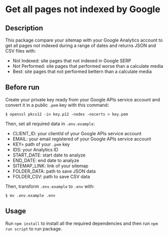 # Get all pages not indexed by Google

## Description

 This package compare your sitemap with your Google Analytics account to get all pages not indexed during a range of dates and returns JSON and CSV files with:

 * Not Indexed: site pages that not indexed in Google SERP
 * Not Performed: site pages that performed worse than a calculate media
 * Best: site pages that not performed bettern than a calculate media

## Before run

Create your private key ready from your Google APIs service account and convert it in a public `.pem` key with this command:

```
$ openssl pkcs12 -in key.p12 -nodes -nocerts > key.pem
```

Then, set all required data in `.env.example`:

* CLIENT_ID: your clientId of your Google APIs service account
* EMAIL: your email registered of your Google APIs service account
* KEY= path of your `.pem` key
* IDS: your Analytics ID
* START_DATE: start date to analyze
* END_DATE: end date to analyze
* SITEMAP_LINK: link of your sitemap
* FOLDER_DATA: path to save JSON data
* FOLDER_CSV: path to save CSV data

Then, transform `.env.example` to `.env` with:

```
$ mv .env.example .env
```

## Usage

Run `npm install` to install all the required dependencies and then run `npm run script` to run package.
